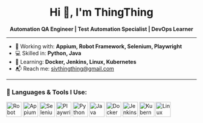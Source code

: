 <h1 align="center">Hi 👋, I'm ThingThing</h1>

<p align="center">
  <b>Automation QA Engineer | Test Automation Specialist | DevOps Learner</b>
</p>

---

- 🤖 Working with: <strong>Appium, Robot Framework, Selenium, Playwright</strong>  
- 💻 Skilled in: <strong>Python, Java</strong>  
- 🚀 Learning: <strong>Docker, Jenkins, Linux, Kubernetes</strong>  
- 📬 Reach me: <a href="mailto:sivthingthing@gmail.com">sivthingthing@gmail.com</a>

---

### 🔧 Languages & Tools I Use:

<p align="left">
  
  
  <!-- Robot Framework -->
  <img src="https://www.svgrepo.com/show/374049/robotframework.svg" height="40" alt="Robot Framework" title="Robot Framework" />

  <!-- Appium -->
  <img src="https://miro.medium.com/v2/resize:fit:800/0*_3QwoIFjiDL8zXTQ.png" height="40" alt="Appium (uses Android)" title="Appium" />
  
  <!-- Selenium -->
  <img src="https://www.selenium.dev/images/selenium_logo_square_green.png" height="40" alt="Selenium" title="Selenium" />
  
  <!-- Playwright -->
  <img src="https://playwright.dev/img/playwright-logo.svg" height="40" alt="Playwright" title="Playwright" />
  
  <!-- Python -->
  <img src="https://cdn.jsdelivr.net/gh/devicons/devicon/icons/python/python-original.svg" height="40" alt="Python" title="Python" />
  
  <!-- Java -->
  <img src="https://cdn.jsdelivr.net/gh/devicons/devicon/icons/java/java-original.svg" height="40" alt="Java" title="Java" />
  
  <!-- Docker -->
  <img src="https://cdn.jsdelivr.net/gh/devicons/devicon/icons/docker/docker-original.svg" height="40" alt="Docker" title="Docker" />
  
  <!-- Jenkins -->
  <img src="https://cdn.jsdelivr.net/gh/devicons/devicon/icons/jenkins/jenkins-original.svg" height="40" alt="Jenkins" title="Jenkins" />
  
  <!-- Kubernetes -->
  <img src="https://cdn.jsdelivr.net/gh/devicons/devicon/icons/kubernetes/kubernetes-plain.svg" height="40" alt="Kubernetes" title="Kubernetes" />
  
  <!-- Linux -->
  <img src="https://cdn.jsdelivr.net/gh/devicons/devicon/icons/linux/linux-original.svg" height="40" alt="Linux" title="Linux" />
</p>
